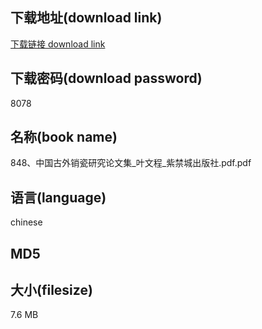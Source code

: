 ## 下载地址(download link)
[下载链接 download link](https://voluble-croquembouche-d321dc.netlify.app/?s=848%E3%80%81%E4%B8%AD%E5%9B%BD%E5%8F%A4%E5%A4%96%E9%94%80%E7%93%B7%E7%A0%94%E7%A9%B6%E8%AE%BA%E6%96%87%E9%9B%86_%E5%8F%B6%E6%96%87%E7%A8%8B_%E7%B4%AB%E7%A6%81%E5%9F%8E%E5%87%BA%E7%89%88%E7%A4%BE.pdf)

## 下载密码(download password)
8078

## 名称(book name)
848、中国古外销瓷研究论文集_叶文程_紫禁城出版社.pdf.pdf

## 语言(language)
chinese

## MD5


## 大小(filesize)
7.6 MB
